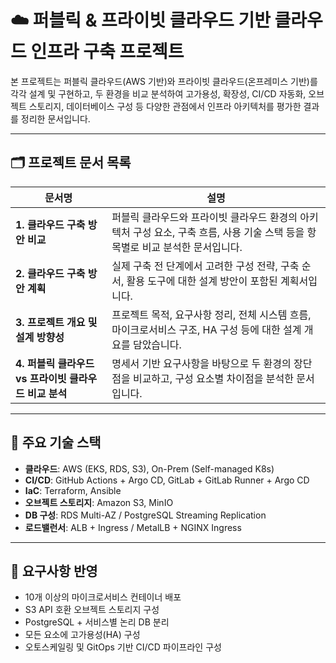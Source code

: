 # ☁️ 퍼블릭 & 프라이빗 클라우드 기반 클라우드 인프라 구축 프로젝트

본 프로젝트는 퍼블릭 클라우드(AWS 기반)와 프라이빗 클라우드(온프레미스 기반)를 각각 설계 및 구현하고, 두 환경을 비교 분석하여 고가용성, 확장성, CI/CD 자동화, 오브젝트 스토리지, 데이터베이스 구성 등 다양한 관점에서 인프라 아키텍처를 평가한 결과를 정리한 문서입니다.

---

## 🗂️ 프로젝트 문서 목록

| 문서명 | 설명 |
|--------|------|
| **1. 클라우드 구축 방안 비교** | 퍼블릭 클라우드와 프라이빗 클라우드 환경의 아키텍처 구성 요소, 구축 흐름, 사용 기술 스택 등을 항목별로 비교 분석한 문서입니다. |
| **2. 클라우드 구축 방안 계획** | 실제 구축 전 단계에서 고려한 구성 전략, 구축 순서, 활용 도구에 대한 설계 방안이 포함된 계획서입니다. |
| **3. 프로젝트 개요 및 설계 방향성** | 프로젝트 목적, 요구사항 정리, 전체 시스템 흐름, 마이크로서비스 구조, HA 구성 등에 대한 설계 개요를 담았습니다. |
| **4. 퍼블릭 클라우드 vs 프라이빗 클라우드 비교 분석** | 명세서 기반 요구사항을 바탕으로 두 환경의 장단점을 비교하고, 구성 요소별 차이점을 분석한 문서입니다. |

---

## 🔧 주요 기술 스택

- **클라우드**: AWS (EKS, RDS, S3), On-Prem (Self-managed K8s)
- **CI/CD**: GitHub Actions + Argo CD, GitLab + GitLab Runner + Argo CD
- **IaC**: Terraform, Ansible
- **오브젝트 스토리지**: Amazon S3, MinIO
- **DB 구성**: RDS Multi-AZ / PostgreSQL Streaming Replication
- **로드밸런서**: ALB + Ingress / MetalLB + NGINX Ingress

---

## 📌 요구사항 반영

- 10개 이상의 마이크로서비스 컨테이너 배포
- S3 API 호환 오브젝트 스토리지 구성
- PostgreSQL + 서비스별 논리 DB 분리
- 모든 요소에 고가용성(HA) 구성
- 오토스케일링 및 GitOps 기반 CI/CD 파이프라인 구성

